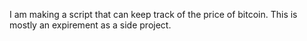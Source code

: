 I am making a script that can keep track of the price of bitcoin. 
This is mostly an expirement as a side project. 
